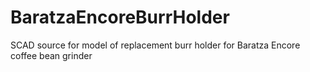 # BaratzaEncoreBurrHolder
SCAD source for model of replacement burr holder for Baratza Encore coffee bean grinder
